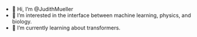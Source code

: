 - 👋 Hi, I’m @JudithMueller
- 👀 I’m interested in the interface between machine learning, physics, and biology.
- 🌱 I’m currently learning about transformers.

<!---
JudithMueller/JudithMueller is a ✨ special ✨ repository because its `README.md` (this file) appears on your GitHub profile.
You can click the Preview link to take a look at your changes.
--->
